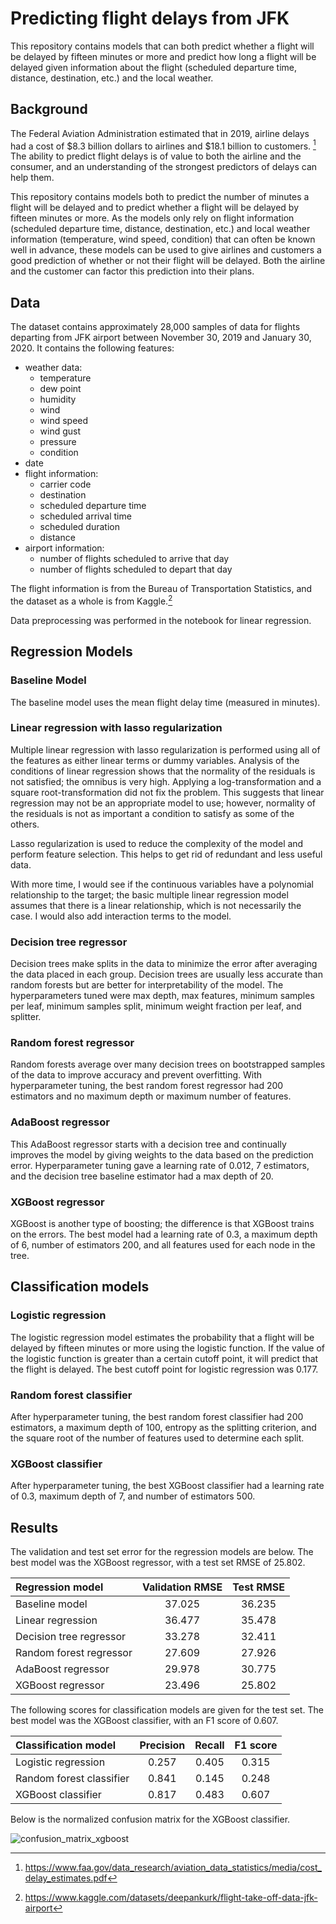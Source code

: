 # Predicting flight delays from JFK

This repository contains models that can both predict whether a flight will be delayed by fifteen minutes or more and predict how long a flight will be delayed given information about the flight (scheduled departure time, distance, destination, etc.) and the local weather.

Background
----------

The Federal Aviation Administration estimated that in 2019, airline delays had a cost of $8.3 billion dollars to airlines and $18.1 billion to customers. [^1]
The ability to predict flight delays is of value to both the airline and the consumer, and an understanding of the strongest predictors of delays can help them.

This repository contains models both to predict the number of minutes a flight will be delayed and to predict whether a flight will be delayed by fifteen minutes or more. 
As the models only rely on flight information (scheduled departure time, distance, destination, etc.) and local weather information (temperature, wind speed, condition) that can often be known well in advance, these models can be used to give airlines and customers a good prediction of whether or not their flight will be delayed.
Both the airline and the customer can factor this prediction into their plans.

Data
-------

The dataset contains approximately 28,000 samples of data for flights departing from JFK airport between November 30, 2019 and January 30, 2020. 
It contains the following features:
* weather data:
  * temperature
  * dew point
  * humidity
  * wind
  * wind speed
  * wind gust
  * pressure
  * condition
* date
* flight information:
  * carrier code
  * destination
  * scheduled departure time
  * scheduled arrival time
  * scheduled duration
  * distance
* airport information:
  * number of flights scheduled to arrive that day
  * number of flights scheduled to depart that day
 
The flight information is from the Bureau of Transportation Statistics, and the dataset as a whole is from Kaggle.[^2]

Data preprocessing was performed in the notebook for linear regression.

Regression Models
---------------------

### Baseline Model ###

The baseline model uses the mean flight delay time (measured in minutes). 

### Linear regression with lasso regularization ###

Multiple linear regression with lasso regularization is performed using all of the features as either linear terms or dummy variables. 
Analysis of the conditions of linear regression shows that the normality of the residuals is not satisfied; the omnibus is very high.
Applying a log-transformation and a square root-transformation did not fix the problem.
This suggests that linear regression may not be an appropriate model to use; however, normality of the residuals is not as important a condition to satisfy as some of the others.

Lasso regularization is used to reduce the complexity of the model and perform feature selection.
This helps to get rid of redundant and less useful data.

With more time, I would see if the continuous variables have a polynomial relationship to the target; the basic multiple linear regression model assumes that there is a linear relationship, which is not necessarily the case.
I would also add interaction terms to the model.

### Decision tree regressor ###

Decision trees make splits in the data to minimize the error after averaging the data placed in each group.
Decision trees are usually less accurate than random forests but are better for interpretability of the model.
The hyperparameters tuned were max depth, max features, minimum samples per leaf, minimum samples split, minimum weight fraction per leaf, and splitter.

### Random forest regressor ###

Random forests average over many decision trees on bootstrapped samples of the data to improve accuracy and prevent overfitting.
With hyperparameter tuning, the best random forest regressor had 200 estimators and no maximum depth or maximum number of features.

### AdaBoost regressor ###

This AdaBoost regressor starts with a decision tree and continually improves the model by giving weights to the data based on the prediction error.
Hyperparameter tuning gave a learning rate of 0.012, 7 estimators, and the decision tree baseline estimator had a max depth of 20.

### XGBoost regressor ###

XGBoost is another type of boosting; the difference is that XGBoost trains on the errors.
The best model had a learning rate of 0.3, a maximum depth of 6, number of estimators 200, and all features used for each node in the tree.


Classification models
---------------------------------------------

### Logistic regression ###

The logistic regression model estimates the probability that a flight will be delayed by fifteen minutes or more using the logistic function.
If the value of the logistic function is greater than a certain cutoff point, it will predict that the flight is delayed.
The best cutoff point for logistic regression was 0.177.

### Random forest classifier ###
After hyperparameter tuning, the best random forest classifier had 200 estimators, a maximum depth of 100, entropy as the splitting criterion, and the square root of the number of features used to determine each split.

### XGBoost classifier ###
After hyperparameter tuning, the best XGBoost classifier had a learning rate of 0.3, maximum depth of 7, and number of estimators 500.

Results
---------------

The validation and test set error for the regression models are below. 
The best model was the XGBoost regressor, with a test set RMSE of 25.802.

| Regression model       | Validation RMSE | Test RMSE    |
| :---        |    :----:        |      :---: |
|  Baseline model    |       37.025      |      36.235    |
|  Linear regression   | 36.477            | 35.478   |
|  Decision tree regressor     |              33.278            |   32.411   |
|  Random forest regressor    |             27.609           |    27.926     |      
|  AdaBoost regressor     |           29.978                |    30.775     |
|  XGBoost regressor       |              23.496            |     25.802    |

The following scores for classification models are given for the test set. 
The best model was the XGBoost classifier, with an F1 score of 0.607.

| Classification model  |             Precision        | Recall | F1 score | 
|     :-----         |  :------:         |   :-----:        |   :----:|
|   Logistic regression           |          0.257        |  0.405         | 0.315|          
|   Random forest classifier      |         0.841         |  0.145         | 0.248|
|   XGBoost classifier           |          0.817        |    0.483       |  0.607 |

Below is the normalized confusion matrix for the XGBoost classifier.

![confusion_matrix_xgboost](https://user-images.githubusercontent.com/97986688/228402553-facd3323-a545-4797-b0b5-2a46dd9e860b.png)

[^1]: https://www.faa.gov/data_research/aviation_data_statistics/media/cost_delay_estimates.pdf
[^2]: https://www.kaggle.com/datasets/deepankurk/flight-take-off-data-jfk-airport
